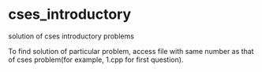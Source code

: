 # cses_introductory
solution of cses introductory problems

To find solution of particular problem, access file with same number as that of cses problem(for example, 1.cpp for first question).
